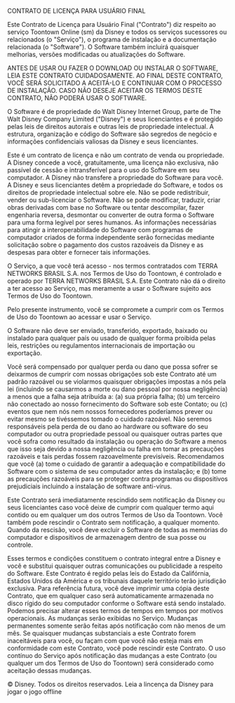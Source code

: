 CONTRATO DE LICENÇA PARA USUÁRIO FINAL

Este Contrato de Licença para Usuário Final ("Contrato") diz respeito ao serviço Toontown Online (sm) da Disney e todos os serviços sucessores ou relacionados (o "Serviço"), o programa de instalação e a documentação relacionada (o "Software"). O Software também incluirá quaisquer melhorias,  versões modificadas ou atualizações do Software.

ANTES DE USAR OU FAZER O DOWNLOAD OU INSTALAR O SOFTWARE, LEIA ESTE CONTRATO CUIDADOSAMENTE. AO FINAL DESTE CONTRATO, VOCÊ SERÁ SOLICITADO A ACEITÁ-LO E CONTINUAR COM O PROCESSO DE INSTALAÇÃO. CASO NÃO DESEJE ACEITAR OS TERMOS DESTE CONTRATO, NÃO PODERÁ USAR O SOFTWARE.

O Software é de propriedade do Walt Disney Internet Group, parte de The Walt Disney Company Limited ("Disney") e seus licenciantes e é protegido pelas leis de direitos autorais e outras leis de propriedade intelectual. A estrutura, organização e código do Software são segredos de negócio e informações confidenciais valiosas da Disney e seus licenciantes.

Este é um contrato de licença e não um contrato de venda ou propriedade. A Disney concede a você, gratuitamente, uma licença não exclusiva, não passível de cessão e intransferível para o uso do Software em seu computador. A Disney não transfere a propriedade do Software para você. A Disney e seus licenciantes detêm a propriedade do Software, e todos os direitos de propriedade intelectual sobre ele. Não se pode redistribuir, vender ou sub-licenciar o Software. Não se pode modificar, traduzir, criar obras derivadas com base no Software ou tentar descompilar, fazer engenharia reversa, desmontar ou converter de outra forma o Software para uma forma legível por seres humanos. As informações necessárias para atingir a interoperabilidade do Software com programas de computador criados de forma independente serão fornecidas mediante solicitação sobre o pagamento dos custos razoáveis da Disney e as despesas para obter e fornecer tais informações.

O Serviço, a que você terá acesso - nos termos contratados com TERRA NETWORKS BRASIL S.A. nos Termos de Uso do Toontown, é controlado e operado por TERRA NETWORKS BRASIL S.A. Este Contrato não dá o direito a ter acesso ao Serviço, mas meramente a usar o Software sujeito aos Termos de Uso do Toontown.

Pelo presente instrumento, você se compromete a cumprir com os Termos de Uso do Toontown ao acessar e usar o Serviço.

O Software não deve ser enviado, transferido, exportado, baixado ou instalado para qualquer país ou usado de qualquer forma proibida pelas leis, restrições ou regulamentos internacionais de importação ou exportação.

Você será compensado por qualquer perda ou dano que possa sofrer se deixarmos de cumprir com nossas obrigações sob este Contrato até um padrão razoável ou se violarmos quaisquer obrigações impostas a nós pela lei (incluindo se causarmos a morte ou dano pessoal por nossa negligência) a menos que a falha seja atribuída a: (a) sua própria falha; (b) um terceiro não conectado ao nosso fornecimento do Software sob este Contato; ou (c) eventos que nem nós nem nossos fornecedores poderíamos prever ou evitar mesmo se tivéssemos tomado o cuidado razoável. Não seremos responsáveis pela perda de ou dano ao hardware ou software do seu computador ou outra propriedade pessoal ou quaisquer outras partes que você sofra como resultado da instalação ou operação do Software a menos que isso seja devido a nossa negligência ou falha em tomar as precauções razoáveis e tais perdas fossem razoavelmente previsíveis. Recomendamos que você (a) tome o cuidado de garantir a adequação e compatibilidade do Software com o sistema de seu computador antes da instalação; e (b) tome as precauções razoáveis para se proteger contra programas ou dispositivos prejudiciais incluindo a instalação de software anti-vírus.

Este Contrato será imediatamente rescindido sem notificação da Disney ou seus licenciantes caso você deixe de cumprir com qualquer termo aqui contido ou em qualquer um dos outros Termos de Uso da Toontown. Você também pode rescindir o Contrato sem notificação, a qualquer momento. Quando da rescisão, você deve excluir o Software de todas as memórias do computador e dispositivos de armazenagem dentro de sua posse ou controle.

Esses termos e condições constituem o contrato integral entre a Disney e você e substitui quaisquer outras comunicações ou publicidade a respeito do Software. Este Contrato é regido pelas leis do Estado da Califórnia, Estados Unidos da América e os tribunais daquele território terão jurisdição exclusiva. Para referência futura, você deve imprimir uma cópia deste Contrato, que em qualquer caso será automaticamente armazenada no disco rígido do seu computador conforme o Software está sendo instalado. Podemos precisar alterar esses termos de tempos em tempos por motivos operacionais. As mudanças serão exibidas no Serviço. Mudanças permanentes somente serão feitas após notificação com não menos de um mês. Se quaisquer mudanças substanciais a este Contrato forem inaceitáveis para você, ou façam com que você não esteja mais em conformidade com este Contrato, você pode rescindir este Contrato. O uso contínuo do Serviço após notificação das mudanças a este Contrato (ou qualquer um dos Termos de Uso do Toontown) será considerado como aceitação dessas mudanças.

© Disney. Todos os direitos reservados.
Leia a lincença da Disney para jogar o jogo offline
